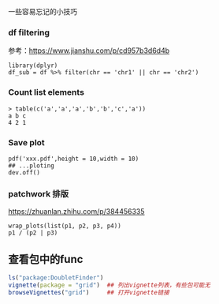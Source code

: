 
一些容易忘记的小技巧



### df filtering
参考：https://www.jianshu.com/p/cd957b3d6d4b
```
library(dplyr)
df_sub = df %>% filter(chr == 'chr1' || chr == 'chr2')
```


### Count list elements
```
> table(c('a','a','a','b','b','c','a'))
a b c 
4 2 1 
```


### Save plot
```
pdf('xxx.pdf',height = 10,width = 10)
## ...ploting
dev.off()
```


### patchwork 排版
https://zhuanlan.zhihu.com/p/384456335
```
wrap_plots(list(p1, p2, p3, p4))
p1 / (p2 | p3)
```


## 查看包中的func

```R
ls("package:DoubletFinder")
vignette(package = "grid")  ## 列出vignette列表，有些包可能无
browseVignettes("grid")     ## 打开vignette链接
```


